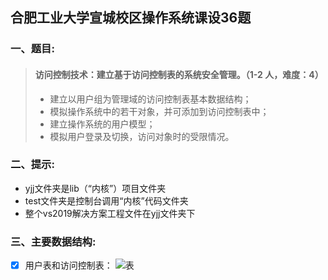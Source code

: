 ## 合肥工业大学宣城校区操作系统课设36题
###  __一、题目:__
> #### 访问控制技术：建立基于访问控制表的系统安全管理。（1-2 人，难度：4）
> * 建立以用户组为管理域的访问控制表基本数据结构；
> * 模拟操作系统中的若干对象，并可添加到访问控制表中；
> * 建立操作系统的用户模型；
> * 模拟用户登录及切换，访问对象时的受限情况。

### __二、提示__:
* yjj文件夹是lib（“内核”）项目文件夹
* test文件夹是控制台调用“内核”代码文件夹
* 整个vs2019解决方案工程文件在yjj文件夹下

### __三、主要数据结构__:
- [x] 用户表和访问控制表：
![表](./doc/主要数据结构.jpg)